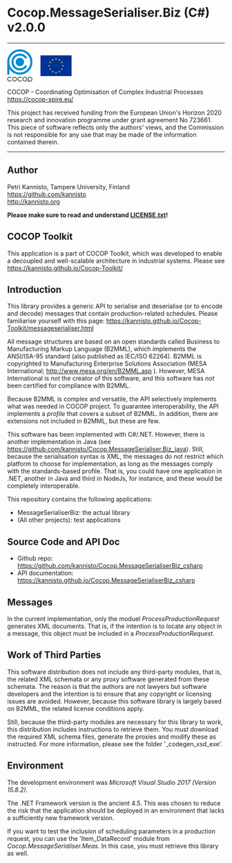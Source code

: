 
Cocop.MessageSerialiser.Biz (C#) v2.0.0
=======================================

---

<img src="logos.png" alt="COCOP and EU" style="display:block;margin-right:auto" />

COCOP - Coordinating Optimisation of Complex Industrial Processes  
https://cocop-spire.eu/

This project has received funding from the European Union's Horizon 2020
research and innovation programme under grant agreement No 723661. This piece
of software reflects only the authors' views, and the Commission is not
responsible for any use that may be made of the information contained therein.

---


Author
------

Petri Kannisto, Tampere University, Finland  
https://github.com/kannisto  
http://kannisto.org

**Please make sure to read and understand [LICENSE.txt](./LICENSE.txt)!**


COCOP Toolkit
-------------

This application is a part of COCOP Toolkit, which was developed to enable a 
decoupled and well-scalable architecture in industrial systems. Please see 
https://kannisto.github.io/Cocop-Toolkit/


Introduction
------------

This library provides a generic API to serialise and deserialise (or to encode
and decode) messages that contain production-related schedules. Please
familiarise yourself with this page: 
https://kannisto.github.io/Cocop-Toolkit/messageserialiser.html

All message structures are based on an open standards called Business to
Manufacturing Markup Language (B2MML), which implements the ANSI/ISA-95
standard (also published as IEC/ISO 62264). B2MML is copyrighted to
Manufacturing Enterprise Solutions Association (MESA International;
http://www.mesa.org/en/B2MML.asp ).
However, MESA International is _not_ the creator of this software, and this
software has _not_ been certified for compliance with B2MML.

Because B2MML is complex and versatile, the API selectively implements what was
needed in COCOP project. To guarantee interoperability, the API implements a
_profile_ that covers a subset of B2MML. In addition, there are
extensions not included in B2MML, but these are few.

This software has been implemented with C#/.NET. However, there is another 
implementation in Java (see 
https://github.com/kannisto/Cocop.MessageSerialiser.Biz_java). Still, because
the serialisation syntax is XML, the messages do not restrict which platform to
choose for implementation, as long as the messages comply with the
standards-based profile. That is, you could have one application in .NET,
another in Java and third in NodeJs, for instance, and these would be
completely interoperable.

This repository contains the following applications:

* MessageSerialiserBiz: the actual library
* (All other projects): test applications


Source Code and API Doc
-----------------------

* Github repo: https://github.com/kannisto/Cocop.MessageSerialiserBiz_csharp
* API documentation: https://kannisto.github.io/Cocop.MessageSerialiserBiz_csharp


Messages
--------

In the current implementation, only the moduel _ProcessProductionRequest_
generates XML documents. That is, if the intention is to locate any object in a
message, this object must be included in a _ProcessProductionRequest_.


Work of Third Parties
---------------------

This software distribution does not include any third-party modules, that is,
the related XML schemata or any proxy software generated from these schemata.
The reason is that the authors are not lawyers but software developers and the
intention is to ensure that any copyright or licensing issues are avoided.
However, because this software library is largely based on B2MML, the related
license conditions apply.

Still, because the third-party modules are necessary for this library to work,
this distribution includes instructions to retrieve them. You must download the
required XML schema files, generate the proxies and modify these as instructed.
For more information, please see the folder '\_codegen\_xsd\_exe'.


Environment
-----------

The development environment was _Microsoft Visual Studio 2017 (Version 15.8.2)_.

The .NET Framework version is the ancient 4.5. This was chosen to reduce the
risk that the application should be deployed in an environment that lacks a 
sufficiently new framework version.

If you want to test the inclusion of scheduling parameters in a production
request, you can use the 'Item\_DataRecord' module from
_Cocop.MessageSerialiser.Meas_. In this case, you must retrieve this
library as well.
